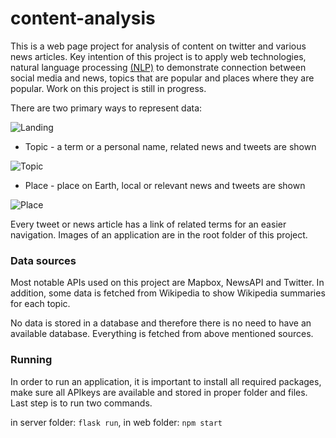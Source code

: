# content-analysis

This is a web page project for analysis of content on twitter and various news articles. Key intention of this project is to apply web technologies, natural language processing [(NLP)](https://en.wikipedia.org/wiki/Natural_language_processing) to demonstrate connection between social media and news, topics that are popular and places where they are popular. Work on this project is still in progress.

There are two primary ways to represent data:

![Landing](doc/landing.jpg)

- Topic - a term or a personal name, related news and tweets are shown

![Topic](doc/topic.jpg)

- Place - place on Earth, local or relevant news and tweets are shown

![Place](doc/place.jpg)

Every tweet or news article has a link of related terms for an easier navigation. Images of an application are in the root folder of this project.

### Data sources

Most notable APIs used on this project are Mapbox, NewsAPI and Twitter. In addition, some data is fetched from Wikipedia to show Wikipedia summaries for each topic.

No data is stored in a database and therefore there is no need to have an available database. Everything is fetched from above mentioned sources.

### Running

In order to run an application, it is important to install all required packages, make sure all APIkeys are available and stored in proper folder and files. Last step is to run two commands.

in server folder: `flask run`, in web folder: `npm start`